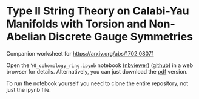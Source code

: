 Type II String Theory on Calabi-Yau Manifolds with Torsion and Non-Abelian Discrete Gauge Symmetries
=====================================================
    
Companion worksheet for https://arxiv.org/abs/1702.08071

Open the `Y0_cohomology_ring.ipynb` notebook
([nbviewer](http://nbviewer.jupyter.org/github/vbraun/torsion_cup_product/blob/master/Y0_cohomology_ring.ipynb))
([github](https://github.com/vbraun/torsion_cup_product/blob/master/Y0_cohomology_ring.ipynb))
in a web browser for details. Alternatively, you can just download the
[pdf](https://github.com/vbraun/torsion_cup_product/blob/master/Y0_cohomology_ring.pdf) version.


To run the notebook yourself you need to clone the entire repository,
not just the ipynb file.
